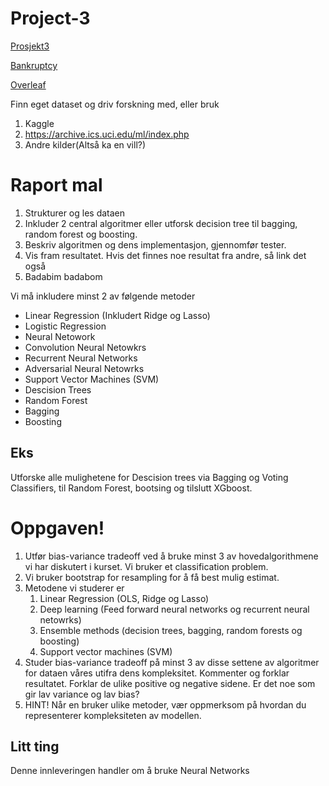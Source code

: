 # Project-3

[Prosjekt3](https://compphysics.github.io/MachineLearning/doc/Projects/2021/Project3/pdf/Project3.pdf)

[Bankruptcy](https://www.kaggle.com/fedesoriano/company-bankruptcy-prediction)

[Overleaf](https://www.overleaf.com/project/6167f4a28b15e3ffa0aab71c)

Finn eget dataset og driv forskning med, eller bruk
1. Kaggle
2. https://archive.ics.uci.edu/ml/index.php
3. Andre kilder(Altså ka en vill?)

# Raport mal
1. Strukturer og les dataen
2. Inkluder 2 central algoritmer eller utforsk decision tree til bagging, random forest og boosting.
3. Beskriv algoritmen og dens implementasjon, gjennomfør tester.
4. Vis fram resultatet. Hvis det finnes noe resultat fra andre, så link det også
5. Badabim badabom

Vi må inkludere minst 2 av følgende metoder
- Linear Regression (Inkludert Ridge og Lasso)
- Logistic Regression
- Neural Netowork
- Convolution Neural Netowkrs
- Recurrent Neural Networks
- Adversarial Neural Netowrks
- Support Vector Machines (SVM)
- Descision Trees
- Random Forest
- Bagging
- Boosting

## Eks
Utforske alle mulighetene for Descision trees via Bagging og Voting Classifiers, til Random Forest, bootsing og tilslutt XGboost.

# Oppgaven!

1. Utfør bias-variance tradeoff ved å bruke minst 3 av hovedalgorithmene vi har diskutert i kurset. Vi bruker et classification problem.
2. Vi bruker bootstrap for resampling for å få best mulig estimat.
3. Metodene vi studerer er
    1. Linear Regression (OLS, Ridge og Lasso)
    2. Deep learning (Feed forward neural networks og recurrent neural netowrks)
    3. Ensemble methods (decision trees, bagging, random forests og boosting)
    4. Support vector machines (SVM)
4. Studer bias-variance tradeoff på minst 3 av disse settene av algoritmer for dataen våres utifra dens kompleksitet. Kommenter og forklar resultatet. Forklar de ulike positive og negative sidene. Er det noe som gir lav variance og lav bias?
5. HINT! Når en bruker ulike metoder, vær oppmerksom på hvordan du representerer kompleksiteten av modellen.

<!-- # Oppgaven

1. Skriv kode SVM'er og/ekker Decision trees/Random forest/Bagging/Boosting eller bruk tilgjenlige funksjonaliteter scikit-learn, tensorflow, etc.
2. Inkluder estimatene fra prosjekt 1 og 2, altså R2, MSE, confusion matrix, accuracy score, infromation gain, ROC og Cumulative gains kurver og andre relevante. Cross-validation og/Eller bootstrap hvis en trenger
3. Utforsk de ulike aktiverings funksjonene i deep learning og ulike tilnærminger til Stochastic Gradient Descent.
4. Hvis mulig, knytt datasettene opp mot eksisterenede research og analyser derifra. -->

## Litt ting
Denne innleveringen handler om å bruke Neural Networks 